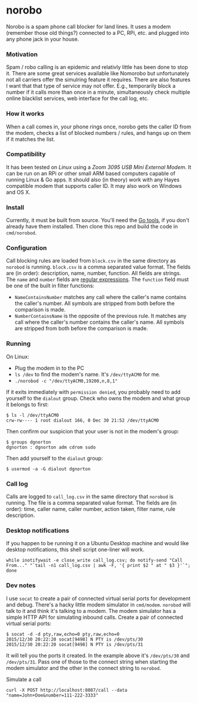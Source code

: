 # norobo
Norobo is a spam phone call blocker for land lines.  It uses a modem (remember those old things?) connected to a PC, RPi, etc. and plugged into any phone jack in your house.

### Motivation
Spam / robo calling is an epidemic and relativly little has been done to stop it.  There are some great services available like Nomorobo but unfortunately not all carriers offer the simulring feature it requires.  There are also features I want that that type of service may not offer.  E.g., temporarily block a number if it calls more than once in a minute, simultaneously check multiple online blacklist services, web interface for the call log, etc.

### How it works
When a call comes in, your phone rings once, norobo gets the caller ID from the modem, checks a list of blocked numbers / rules, and hangs up on them if it matches the list.

### Compatibility
It has been tested on *Linux* using a *Zoom 3095 USB Mini External Modem*.  It can be run on an RPi or other small ARM based computers capable of running Linux & Go apps.  It should also (in theory) work with any Hayes compatible modem that supports caller ID.  It may also work on Windows and OS X.

### Install
Currently, it must be built from source.  You'll need the [Go tools](https://golang.org/doc/install), if you don't already have them installed.  Then clone this repo and build the code in `cmd/norobod`.

### Configuration
Call blocking rules are loaded from `block.csv` in the same directory as `norobod` is running.  `block.csv` is a comma separated value format.  The fields are (in order): description, name, number, function.  All fields are strings.  The `name` and `number` fields are [regular expressions](https://golang.org/pkg/regexp/syntax/).  The `function` field must be one of the built in filter functions:
- `NameContainsNumber` matches any call where the caller's name contains the caller's number.  All symbols are stripped from both before the comparison is made.
- `NumberContainsName` is the opposite of the previous rule.  It matches any call where the caller's number contains the caller's name.  All symbols are stripped from both before the comparison is made.

### Running
On Linux:
- Plug the modem in to the PC
- `ls /dev` to find the modem's name. It's `/dev/ttyACM0` for me.
- `./norobod -c "/dev/ttyACM0,19200,n,8,1"`

If it exits immediately with `permission denied`, you probably need to add yourself to the `dialout` group.  Check who owns the modem and what group it belongs to first:
```
$ ls -l /dev/ttyACM0
crw-rw---- 1 root dialout 166, 0 Dec 30 21:52 /dev/ttyACM0
```
Then confirm our suspicion that your user is not in the modem's group:
```
$ groups dgnorton
dgnorton : dgnorton adm cdrom sudo
```
Then add yourself to the `dialout` group:
```
$ usermod -a -G dialout dgnorton
```
### Call log
Calls are logged to `call_log.csv` in the same directory that `norobod` is running.  The file is a comma separated value format.  The fields are (in order): time, caller name, caller number, action taken, filter name, rule description.

### Desktop notifications
If you happen to be running it on a Ubuntu Desktop machine and would like desktop notifications, this shell script one-liner will work.
```
while inotifywait -e close_write call_log.csv; do notify-send "Call From..." "`tail -n1 call_log.csv | awk -F, '{ print $2 " at " $3 }'`"; done
```

### Dev notes
I use `socat` to create a pair of connected virtual serial ports for development and debug.  There's a hacky little modem simulator in `cmd/modem`.  `norobod` will talk to it and think it's talking to a modem.  The modem simulator has a simple HTTP API for simulating inbound calls.
Create a pair of connected virtual serial ports:
```
$ socat -d -d pty,raw,echo=0 pty,raw,echo=0
2015/12/30 20:22:20 socat[9498] N PTY is /dev/pts/30
2015/12/30 20:22:20 socat[9498] N PTY is /dev/pts/31
```
It will tell you the ports it created.  In the example above it's `/dev/pts/30` and `/dev/pts/31`.  Pass one of those to the connect string when starting the modem simulator and the other in the connect string to `norobod`.

Simulate a call
```
curl -X POST http://localhost:8087/call --data "name=John+Doe&number=111-222-3333"
```
